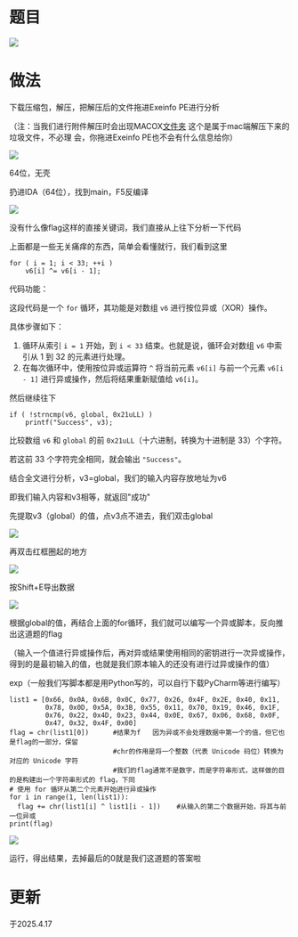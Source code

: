 # 题目
![](https://cdn.nlark.com/yuque/0/2025/png/53467226/1744866467430-17f18b86-3839-4e77-9019-c6e448e4ac03.png)

# 做法

下载压缩包，解压，把解压后的文件拖进Exeinfo PE进行分析

（注：当我们进行附件解压时会出现MACOX[文件夹](https://so.csdn.net/so/search?q=%E6%96%87%E4%BB%B6%E5%A4%B9&spm=1001.2101.3001.7020) 这个是属于mac端解压下来的垃圾文件，不必理 会，你拖进Exeinfo PE也不会有什么信息给你）

![](https://cdn.nlark.com/yuque/0/2025/png/53467226/1744866808177-4df2aaf5-c6a0-4e07-a8ea-ac3f4a84ee39.png)

64位，无壳

扔进IDA（64位），找到main，F5反编译

![](https://cdn.nlark.com/yuque/0/2025/png/53467226/1744867065492-4e61ae24-8728-4e15-b952-19ca96790b3f.png)

没有什么像flag这样的直接关键词，我们直接从上往下分析一下代码

上面都是一些无关痛痒的东西，简单会看懂就行，我们看到这里

```
for ( i = 1; i < 33; ++i )
    v6[i] ^= v6[i - 1];
```

代码功能：

这段代码是一个 `for` 循环，其功能是对数组 `v6` 进行按位异或（XOR）操作。

具体步骤如下：

1. 循环从索引 `i = 1` 开始，到 `i < 33` 结束。也就是说，循环会对数组 `v6` 中索引从 1 到 32 的元素进行处理。
2. 在每次循环中，使用按位异或运算符 `^` 将当前元素 `v6[i]` 与前一个元素 `v6[i - 1]` 进行异或操作，然后将结果重新赋值给 `v6[i]`。

然后继续往下

```
if ( !strncmp(v6, global, 0x21uLL) )
    printf("Success", v3);
```

比较数组 `v6` 和 `global` 的前 `0x21uLL`（十六进制，转换为十进制是 33）个字符。

若这前 33 个字符完全相同，就会输出 `"Success"`。

结合全文进行分析，v3=global，我们的输入内容存放地址为v6

即我们输入内容和v3相等，就返回"成功"

先提取v3（global）的值，点v3点不进去，我们双击global

![](https://cdn.nlark.com/yuque/0/2025/png/53467226/1744868474071-e6cc1936-3093-4c18-9f52-237167211410.png)

再双击红框圈起的地方

![](https://cdn.nlark.com/yuque/0/2025/png/53467226/1744868599922-eb76c3ae-5318-4484-ab9e-09506186dc13.png)

按Shift+E导出数据

![](https://cdn.nlark.com/yuque/0/2025/png/53467226/1744868656412-af276516-7d58-4d78-99ef-7750c7187009.png)

根据global的值，再结合上面的for循环，我们就可以编写一个异或脚本，反向推出这道题的flag

（输入一个值进行异或操作后，再对异或结果使用相同的密钥进行一次异或操作，得到的是最初输入的值，也就是我们原本输入的还没有进行过异或操作的值）

exp（一般我们写脚本都是用Python写的，可以自行下载PyCharm等进行编写）

```
list1 = [0x66, 0x0A, 0x6B, 0x0C, 0x77, 0x26, 0x4F, 0x2E, 0x40, 0x11,
         0x78, 0x0D, 0x5A, 0x3B, 0x55, 0x11, 0x70, 0x19, 0x46, 0x1F,
         0x76, 0x22, 0x4D, 0x23, 0x44, 0x0E, 0x67, 0x06, 0x68, 0x0F,
         0x47, 0x32, 0x4F, 0x00]
flag = chr(list1[0])      #结果为f   因为异或不会处理数据中第一个的值，但它也是flag的一部分，保留
                          #chr的作用是将一个整数（代表 Unicode 码位）转换为对应的 Unicode 字符
                          #我们的flag通常不是数字，而是字符串形式，这样做的目的是构建出一个字符串形式的 flag，下同
# 使用 for 循环从第二个元素开始进行异或操作
for i in range(1, len(list1)):
  flag += chr(list1[i] ^ list1[i - 1])    #从输入的第二个数据开始，将其与前一位异或
print(flag)
```

![](https://cdn.nlark.com/yuque/0/2025/png/53467226/1744868768644-d2a23b51-2018-4091-b514-01c0882bda93.png)

运行，得出结果，去掉最后的0就是我们这道题的答案啦

# 更新

于2025.4.17
